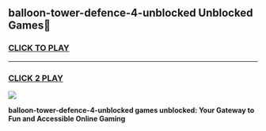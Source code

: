 
## balloon-tower-defence-4-unblocked Unblocked Games👋
<h3>
<a href="https://news.freeplayer.one?title=balloon-tower-defence-4-unblocked&ref=16F">CLICK TO PLAY</a></h3>
<hr>

<h3>
<a href="https://news.freeplayer.one?title=balloon-tower-defence-4-unblocked&ref=16F">CLICK 2 PLAY</a>
  
</h3>

<a href="https://news.freeplayer.one?title=balloon-tower-defence-4-unblocked&ref=16F/"><img src="https://clearcache.store/games.png"></a>


**balloon-tower-defence-4-unblocked games unblocked: Your Gateway to Fun and Accessible Online Gaming**
